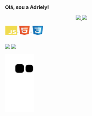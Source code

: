 ### Olá, sou a Adriely!

<div align="center">
  <a href="https://github.com/AdrielyBrandelli">
  <img height="180em" src="https://github-readme-stats.vercel.app/api?username=AdrielyBrandelli&show_icons=true&theme=dracula&include_all_commits=true&count_private=true"/>
  <img height="180em" src="https://github-readme-stats.vercel.app/api/top-langs/?username=AdrielyBrandelli&layout=compact&langs_count=7&theme=dracula"/>
</div>
<div style="display: inline_block"><br>
  <img align="center" alt="Adriely-Js" height="30" width="40" src="https://raw.githubusercontent.com/devicons/devicon/master/icons/javascript/javascript-plain.svg">
  <img align="center" alt="Adriely-HTML" height="30" width="40" src="https://raw.githubusercontent.com/devicons/devicon/master/icons/html5/html5-original.svg">
  <img align="center" alt="Adriely-CSS" height="30" width="40" src="https://raw.githubusercontent.com/devicons/devicon/master/icons/css3/css3-original.svg">
</div>
  
  ##
 
<div> 
  <a href = "mailto:adriely.brandelli06@hotmail.com"><img src="https://img.shields.io/badge/-Gmail-%23333?style=for-the-badge&logo=gmail&logoColor=white" target="_blank"></a>
  <a href="https://www.linkedin.com/in/adriely-brandelli/" target="_blank"><img src="https://img.shields.io/badge/-LinkedIn-%230077B5?style=for-the-badge&logo=linkedin&logoColor=white" target="_blank"></a> 

  ![Snake animation](https://github.com/AdrielyBrandelli/AdrielyBrandelli/blob/output/github-contribution-grid-snake.svg)
 
</div>
